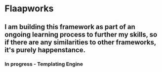 # Flaapworks

## I am building this framework as part of an ongoing learning process to further my skills, so if there are any similarities to other frameworks, it's purely happenstance.

### In progress - Templating Engine